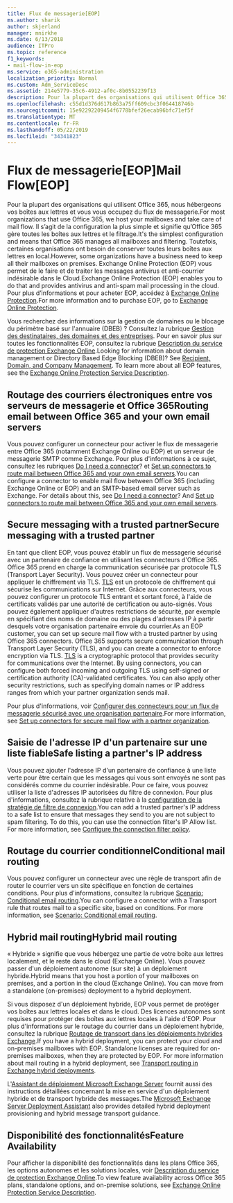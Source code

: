 ```yaml
---
title: Flux de messagerie[EOP]
ms.author: sharik
author: skjerland
manager: mnirkhe
ms.date: 6/13/2018
audience: ITPro
ms.topic: reference
f1_keywords:
- mail-flow-in-eop
ms.service: o365-administration
localization_priority: Normal
ms.custom: Adm_ServiceDesc
ms.assetid: 214e5779-35c6-4912-af0c-8b0552239f13
description: Pour la plupart des organisations qui utilisent Office 365, nous hébergeons vos boîtes aux lettres et vous vous occupez du flux de messagerie. Il s’agit de la configuration la plus simple et signifie qu’Office 365 gère toutes les boîtes aux lettres et le filtrage. Toutefois, certaines organisations ont besoin de conserver toutes leurs boîtes aux lettres en local. Exchange Online Protection (EOP) vous permet de le faire et de traiter les messages antivirus et anti-courrier indésirable dans le Cloud. Pour plus d’informations et pour acheter EOP, accédez à Exchange Online Protection.
ms.openlocfilehash: c55d1d376d617b863a75ff609cbc3f064418746b
ms.sourcegitcommit: 15e92292209454f6778bfef26ecab96bfc71ef5f
ms.translationtype: MT
ms.contentlocale: fr-FR
ms.lasthandoff: 05/22/2019
ms.locfileid: "34341823"
---
```

# <a name="mail-floweop"></a><span data-ttu-id="320cd-107">Flux de messagerie[EOP]</span><span class="sxs-lookup"><span data-stu-id="320cd-107">Mail Flow[EOP]</span></span>

<span data-ttu-id="320cd-108">Pour la plupart des organisations qui utilisent Office 365, nous hébergeons vos boîtes aux lettres et vous vous occupez du flux de messagerie.</span><span class="sxs-lookup"><span data-stu-id="320cd-108">For most organizations that use Office 365, we host your mailboxes and take care of mail flow.</span></span> <span data-ttu-id="320cd-109">Il s’agit de la configuration la plus simple et signifie qu’Office 365 gère toutes les boîtes aux lettres et le filtrage.</span><span class="sxs-lookup"><span data-stu-id="320cd-109">It's the simplest configuration and means that Office 365 manages all mailboxes and filtering.</span></span> <span data-ttu-id="320cd-110">Toutefois, certaines organisations ont besoin de conserver toutes leurs boîtes aux lettres en local.</span><span class="sxs-lookup"><span data-stu-id="320cd-110">However, some organizations have a business need to keep all their mailboxes on premises.</span></span> <span data-ttu-id="320cd-111">Exchange Online Protection (EOP) vous permet de le faire et de traiter les messages antivirus et anti-courrier indésirable dans le Cloud.</span><span class="sxs-lookup"><span data-stu-id="320cd-111">Exchange Online Protection (EOP) enables you to do that and provides antivirus and anti-spam mail processing in the cloud.</span></span> <span data-ttu-id="320cd-112">Pour plus d’informations et pour acheter EOP, accédez à [Exchange Online Protection](https://products.office.com/en-us/exchange/exchange-email-security-spam-protection).</span><span class="sxs-lookup"><span data-stu-id="320cd-112">For more information and to purchase EOP, go to [Exchange Online Protection](https://products.office.com/en-us/exchange/exchange-email-security-spam-protection).</span></span>
  
<span data-ttu-id="320cd-p103">Vous recherchez des informations sur la gestion de domaines ou le blocage du périmètre basé sur l'annuaire (DBEB) ? Consultez la rubrique [Gestion des destinataires, des domaines et des entreprises](recipient-domain-and-company-management.md). Pour en savoir plus sur toutes les fonctionnalités EOP, consultez la rubrique [Description du service de protection Exchange Online](exchange-online-protection-service-description.md).</span><span class="sxs-lookup"><span data-stu-id="320cd-p103">Looking for information about domain management or Directory Based Edge Blocking (DBEB)? See [Recipient, Domain, and Company Management](recipient-domain-and-company-management.md). To learn more about all EOP features, see the [Exchange Online Protection Service Description](exchange-online-protection-service-description.md).</span></span>
  
## <a name="routing-email-between-office-365-and-your-own-email-servers"></a><span data-ttu-id="320cd-116">Routage des courriers électroniques entre vos serveurs de messagerie et Office 365</span><span class="sxs-lookup"><span data-stu-id="320cd-116">Routing email between Office 365 and your own email servers</span></span>
<span data-ttu-id="320cd-117"><a name="BKMK_outboundmailrouting"> </a></span><span class="sxs-lookup"><span data-stu-id="320cd-117"></span></span>

<span data-ttu-id="320cd-p104">Vous pouvez configurer un connecteur pour activer le flux de messagerie entre Office 365 (notamment Exchange Online ou EOP) et un serveur de messagerie SMTP comme Exchange. Pour plus d'informations à ce sujet, consultez les rubriques [Do I need a connector](http://technet.microsoft.com/library/16731ae9-c909-49dd-bffc-a46e6151fc29.aspx)? et [Set up connectors to route mail between Office 365 and your own email servers](http://technet.microsoft.com/library/2e93fd60-a5ef-4e64-8e62-2b862b2d1033.aspx).</span><span class="sxs-lookup"><span data-stu-id="320cd-p104">You can configure a connector to enable mail flow between Office 365 (including Exchange Online or EOP) and an SMTP-based email server such as Exchange. For details about this, see [Do I need a connector](http://technet.microsoft.com/library/16731ae9-c909-49dd-bffc-a46e6151fc29.aspx)? And [Set up connectors to route mail between Office 365 and your own email servers](http://technet.microsoft.com/library/2e93fd60-a5ef-4e64-8e62-2b862b2d1033.aspx).</span></span>
  
## <a name="secure-messaging-with-a-trusted-partner"></a><span data-ttu-id="320cd-121">Secure messaging with a trusted partner</span><span class="sxs-lookup"><span data-stu-id="320cd-121">Secure messaging with a trusted partner</span></span>
<span data-ttu-id="320cd-122"><a name="BKMK_securemessagingwithatrustedpartner"> </a></span><span class="sxs-lookup"><span data-stu-id="320cd-122"></span></span>

<span data-ttu-id="320cd-p105">En tant que client EOP, vous pouvez établir un flux de messagerie sécurisé avec un partenaire de confiance en utilisant les connecteurs d'Office 365. Office 365 prend en charge la communication sécurisée par protocole TLS (Transport Layer Security). Vous pouvez créer un connecteur pour appliquer le chiffrement via TLS. [TLS](https://technet.microsoft.com/en-us/library/mt163898.aspx) est un protocole de chiffrement qui sécurise les communications sur Internet. Grâce aux connecteurs, vous pouvez configurer un protocole TLS entrant et sortant forcé, à l'aide de certificats validés par une autorité de certification ou auto-signés. Vous pouvez également appliquer d'autres restrictions de sécurité, par exemple en spécifiant des noms de domaine ou des plages d'adresses IP à partir desquels votre organisation partenaire envoie du courrier.</span><span class="sxs-lookup"><span data-stu-id="320cd-p105">As an EOP customer, you can set up secure mail flow with a trusted partner by using Office 365 connectors. Office 365 supports secure communication through Transport Layer Security (TLS), and you can create a connector to enforce encryption via TLS. [TLS](https://technet.microsoft.com/en-us/library/mt163898.aspx) is a cryptographic protocol that provides security for communications over the Internet. By using connectors, you can configure both forced incoming and outgoing TLS using self-signed or certification authority (CA)-validated certificates. You can also apply other security restrictions, such as specifying domain names or IP address ranges from which your partner organization sends mail.</span></span> 
  
<span data-ttu-id="320cd-128">Pour plus d'informations, voir [Configurer des connecteurs pour un flux de messagerie sécurisé avec une organisation partenaire](https://technet.microsoft.com/en-us/library/dn751021%28v=exchg.150%29.aspx).</span><span class="sxs-lookup"><span data-stu-id="320cd-128">For more information, see [Set up connectors for secure mail flow with a partner organization](https://technet.microsoft.com/en-us/library/dn751021%28v=exchg.150%29.aspx).</span></span>
  
## <a name="safe-listing-a-partners-ip-address"></a><span data-ttu-id="320cd-129">Saisie de l'adresse IP d'un partenaire sur une liste fiable</span><span class="sxs-lookup"><span data-stu-id="320cd-129">Safe listing a partner's IP address</span></span>
<span data-ttu-id="320cd-130"><a name="BKMK_safelistingapartnersipaddress"> </a></span><span class="sxs-lookup"><span data-stu-id="320cd-130"></span></span>

<span data-ttu-id="320cd-p106">Vous pouvez ajouter l'adresse IP d'un partenaire de confiance à une liste verte pour être certain que les messages qui vous sont envoyés ne sont pas considérés comme du courrier indésirable. Pour ce faire, vous pouvez utiliser la liste d'adresses IP autorisées du filtre de connexion. Pour plus d'informations, consultez la rubrique relative à la [configuration de la stratégie de filtre de connexion](https://go.microsoft.com/fwlink/p/?LinkID=287108).</span><span class="sxs-lookup"><span data-stu-id="320cd-p106">You can add a trusted partner's IP address to a safe list to ensure that messages they send to you are not subject to spam filtering. To do this, you can use the connection filter's IP Allow list. For more information, see [Configure the connection filter policy](https://go.microsoft.com/fwlink/p/?LinkID=287108).</span></span>
  
## <a name="conditional-mail-routing"></a><span data-ttu-id="320cd-134">Routage du courrier conditionnel</span><span class="sxs-lookup"><span data-stu-id="320cd-134">Conditional mail routing</span></span>
<span data-ttu-id="320cd-135"><a name="BKMK_conditionalmailrouting"> </a></span><span class="sxs-lookup"><span data-stu-id="320cd-135"></span></span>

<span data-ttu-id="320cd-p107">Vous pouvez configurer un connecteur avec une règle de transport afin de router le courrier vers un site spécifique en fonction de certaines conditions. Pour plus d'informations, consultez la rubrique [Scenario: Conditional email routing](http://technet.microsoft.com/library/82d105e2-e955-4e03-99c3-3314a5d21a4c.aspx).</span><span class="sxs-lookup"><span data-stu-id="320cd-p107">You can configure a connector with a Transport rule that routes mail to a specific site, based on conditions. For more information, see [Scenario: Conditional email routing](http://technet.microsoft.com/library/82d105e2-e955-4e03-99c3-3314a5d21a4c.aspx).</span></span>
  
## <a name="hybrid-mail-routing"></a><span data-ttu-id="320cd-138">Hybrid mail routing</span><span class="sxs-lookup"><span data-stu-id="320cd-138">Hybrid mail routing</span></span>
<span data-ttu-id="320cd-139"><a name="BKMK_hybridmailrouting"> </a></span><span class="sxs-lookup"><span data-stu-id="320cd-139"></span></span>

<span data-ttu-id="320cd-p108">« Hybride » signifie que vous hébergez une partie de votre boîte aux lettres localement, et le reste dans le cloud (Exchange Online). Vous pouvez passer d'un déploiement autonome (sur site) à un déploiement hybride.</span><span class="sxs-lookup"><span data-stu-id="320cd-p108">Hybrid means that you host a portion of your mailboxes on premises, and a portion in the cloud (Exchange Online). You can move from a standalone (on-premises) deployment to a hybrid deployment.</span></span>
  
<span data-ttu-id="320cd-p109">Si vous disposez d'un déploiement hybride, EOP vous permet de protéger vos boîtes aux lettres locales et dans le cloud. Des licences autonomes sont requises pour protéger des boîtes aux lettres locales à l'aide d'EOP. Pour plus d'informations sur le routage du courrier dans un déploiement hybride, consultez la rubrique [Routage de transport dans les déploiements hybrides Exchange](https://go.microsoft.com/fwlink/p/?LinkId=271757).</span><span class="sxs-lookup"><span data-stu-id="320cd-p109">If you have a hybrid deployment, you can protect your cloud and on-premises mailboxes with EOP. Standalone licenses are required for on-premises mailboxes, when they are protected by EOP. For more information about mail routing in a hybrid deployment, see [Transport routing in Exchange hybrid deployments](https://go.microsoft.com/fwlink/p/?LinkId=271757).</span></span>
  
<span data-ttu-id="320cd-145">L'[Assistant de déploiement Microsoft Exchange Server](https://go.microsoft.com/fwlink/p/?LinkId=287036) fournit aussi des instructions détaillées concernant la mise en service d'un déploiement hybride et de transport hybride des messages.</span><span class="sxs-lookup"><span data-stu-id="320cd-145">The [Microsoft Exchange Server Deployment Assistant](https://go.microsoft.com/fwlink/p/?LinkId=287036) also provides detailed hybrid deployment provisioning and hybrid message transport guidance.</span></span> 
  
## <a name="feature-availability"></a><span data-ttu-id="320cd-146">Disponibilité des fonctionnalités</span><span class="sxs-lookup"><span data-stu-id="320cd-146">Feature Availability</span></span>
<span data-ttu-id="320cd-147"><a name="BKMK_hybridmailrouting"> </a></span><span class="sxs-lookup"><span data-stu-id="320cd-147"></span></span>

<span data-ttu-id="320cd-148">Pour afficher la disponibilité des fonctionnalités dans les plans Office 365, les options autonomes et les solutions locales, voir [Description du service de protection Exchange Online](exchange-online-protection-service-description.md).</span><span class="sxs-lookup"><span data-stu-id="320cd-148">To view feature availability across Office 365 plans, standalone options, and on-premise solutions, see [Exchange Online Protection Service Description](exchange-online-protection-service-description.md).</span></span>
  

